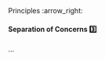 <link rel="stylesheet" href="{{baseUrl}}/css/textbook.css">

<div class="website-content">

<div id="path">Principles :arrow_right: </div>

<div id="title">

#### Separation of Concerns :three:

</div>

<div id="body">

...

</div>

</div>

